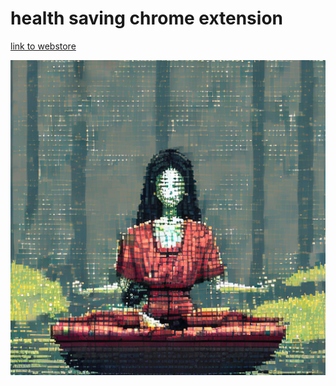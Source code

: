 # health saving chrome extension 


[link to webstore](https://chrome.google.com/webstore/detail/interuptor/odieldgdfinhcllljjgfgjgonlinfngc?hl=uk)


![logo](./assets/ext-icon.png)
